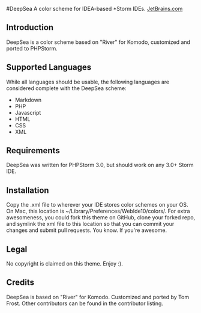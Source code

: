 #DeepSea
A color scheme for IDEA-based *Storm IDEs.
[JetBrains.com](http://www.jetbrains.com/)

Introduction
-------------
DeepSea is a color scheme based on "River" for Komodo, customized and ported
to PHPStorm.

Supported Languages
-------------------
While all languages should be usable, the following languages are considered
complete with the DeepSea scheme:

- Markdown
- PHP
- Javascript
- HTML
- CSS
- XML

Requirements
-------------
DeepSea was written for PHPStorm 3.0, but should work on any 3.0+ Storm IDE.

Installation
------------
Copy the .xml file to wherever your IDE stores color schemes on your OS.  On
Mac, this location is ~/Library/Preferences/WebIde10/colors/.  For extra
awesomeness, you could fork this theme on GitHub, clone your forked repo,
and symlink the xml file to this location so that you can commit your changes
and submit pull requests.  You know.  If you're awesome.

Legal
------
No copyright is claimed on this theme.  Enjoy :).

Credits
--------
DeepSea is based on "River" for Komodo.
Customized and ported by Tom Frost.
Other contributors can be found in the contributor listing.
